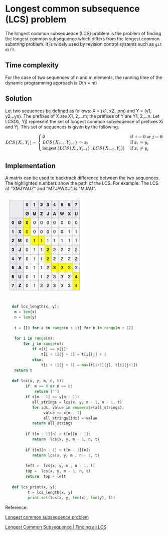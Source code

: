 # Longest common subsequence (LCS) problem

The longest common subsequence (LCS) problem is the problem of finding the longest common subsequence which differs from the longest common substring problem. It is widely used by revision control systems such as `git diff`.

## Time complexity

For the case of two sequences of n and m elements, the running time of the dynamic programming approach is O(n × m)

## Solution

Let two sequences be defined as follows: X = (x1, x2...xm) and Y = (y1, y2...yn). The prefixes of X are X1, 2,...m; the prefixes of Y are Y1, 2,...n. Let LCS(Xi, Yj) represent the set of longest common subsequence of prefixes Xi and Yj. This set of sequences is given by the following.

![formular](images/lcs.svg "Solution")

## Implementation

A matrix can be used to backtrack difference between the two sequences. The highlighted numbers show the path of the LCS. For example: The LCS of "XMJYAUZ" and "MZJAWXU" is "MJAU".

![bt](images/lcs_backtracking.jpg "matrix")


```python

   def lcs_length(x, y):
    m = len(x)
    n = len(y)
    
    t = [[0 for a in range(n + 1)] for b in range(m + 1)]
    
    for i in range(m):
        for j in range(n):
            if x[i] == y[j]:
                t[i + 1][j + 1] = t[i][j] + 1
            else:
                t[i + 1][j + 1] = max(t[i+1][j], t[i][j+1])            
    return t

   def lcs(x, y, m, n, t):
         if  m == 0 or n == 0:
             return [""]
         if x[m - 1] == y[n - 1]:
            all_strings = lcs(x, y, m - 1, n - 1, t)
            for idx, value in enumerate(all_strings):       
                 value += x[m - 1]
                 all_strings[idx] = value
            return all_strings
         
         if t[m - 1][n] > t[m][n - 1]:
            return  lcs(x, y, m - 1, n, t)
   
         if t[m][n - 1] > t[m - 1][n]:   
            return lcs(x, y, m , n - 1, t)
           
         left =  lcs(x, y, m , n - 1, t)
         top =  lcs(x, y, m - 1, n, t)
         return  top + left
   
   def lcs_print(x, y):
          t = lcs_length(x, y)
          print set(lcs(x, y, len(x), len(y), t))
```


Reference:

[Longest common subsequence problem](https://en.wikipedia.org/wiki/Longest_common_subsequence_problem)

[Longest Common Subsequence | Finding all LCS](http://www.techiedelight.com/longest-common-subsequence-finding-lcs/)